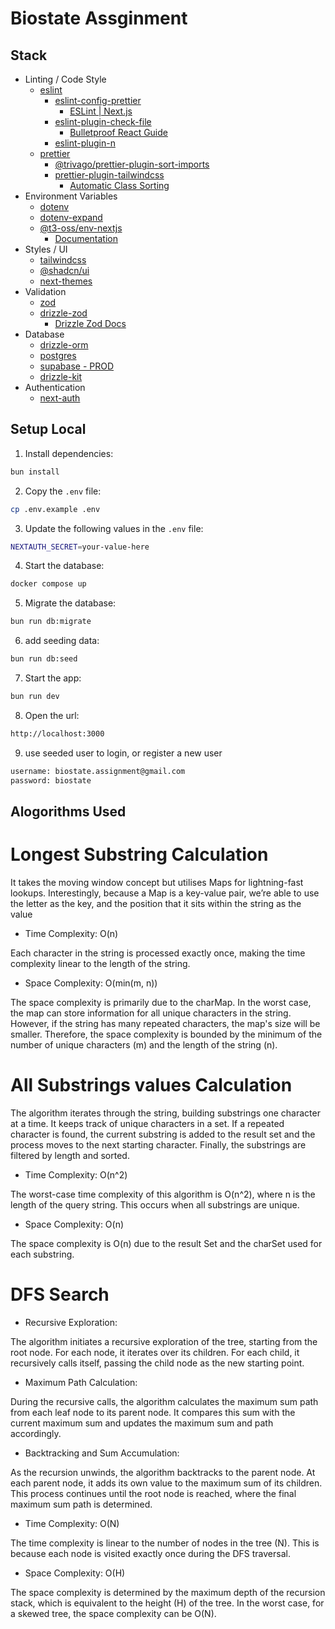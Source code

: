 # Biostate Assginment

## Stack

- Linting / Code Style
  - [eslint](https://www.npmjs.com/package/eslint)
    - [eslint-config-prettier](https://www.npmjs.com/package/eslint-config-prettier)
      - [ESLint | Next.js](https://nextjs.org/docs/app/building-your-application/configuring/eslint#prettier)
    - [eslint-plugin-check-file](https://www.nvpmjs.com/package/eslint-plugin-check-file)
      - [Bulletproof React Guide](https://github.com/alan2207/bulletproof-react/blob/master/docs/project-standards.md#file-naming-conventions)
    - [eslint-plugin-n](https://www.npmjs.com/package/eslint-plugin-n)
  - [prettier](https://www.npmjs.com/package/prettier)
    - [@trivago/prettier-plugin-sort-imports](https://www.npmjs.com/package/@trivago/prettier-plugin-sort-imports)
    - [prettier-plugin-tailwindcss](https://www.npmjs.com/package/prettier-plugin-tailwindcss)
      - [Automatic Class Sorting](https://tailwindcss.com/blog/automatic-class-sorting-with-prettier#how-classes-are-sorted)
- Environment Variables
  - [dotenv](https://www.npmjs.com/package/dotenv)
  - [dotenv-expand](https://www.npmjs.com/package/dotenv-expand)
  - [@t3-oss/env-nextjs](https://www.npmjs.com/package/@t3-oss/env-nextjs)
    - [Documentation](https://env.t3.gg/docs/nextjs)
- Styles / UI
  - [tailwindcss](https://www.npmjs.com/package/tailwindcss)
  - [@shadcn/ui](https://ui.shadcn.com/)
  - [next-themes](https://www.npmjs.com/package/next-themes)
- Validation
  - [zod](https://www.npmjs.com/package/zod)
  - [drizzle-zod](https://www.npmjs.com/package/drizzle-zod)
    - [Drizzle Zod Docs](https://orm.drizzle.team/docs/zod)
- Database
  - [drizzle-orm](https://www.npmjs.com/package/drizzle-orm)
  - [postgres](https://www.npmjs.com/package/postgres)
  - [supabase - PROD](https://supabase.com/)
  - [drizzle-kit](https://www.npmjs.com/package/drizzle-kit)
- Authentication
  - [next-auth](https://www.npmjs.com/package/next-auth)

## Setup Local
1. Install dependencies:

```sh
bun install
```

2. Copy the `.env` file:

```sh
cp .env.example .env
```

3. Update the following values in the `.env` file:

```sh
NEXTAUTH_SECRET=your-value-here
```

4. Start the database:

```sh
docker compose up
```

5. Migrate the database:

```sh
bun run db:migrate
```
6. add seeding data:

```sh
bun run db:seed
```

7. Start the app:

```sh
bun run dev
```

8. Open the url:

```sh
http://localhost:3000
```

9. use seeded user to login, or register a new user

```sh
username: biostate.assignment@gmail.com
password: biostate
```

## Alogorithms Used

# Longest Substring Calculation

It takes the moving window concept but utilises Maps for lightning-fast lookups. Interestingly, because a Map is a key-value pair, we’re able to use the letter as the key, and the position that it sits within the string as the value

- Time Complexity: O(n)

Each character in the string is processed exactly once, making the time complexity linear to the length of the string.

- Space Complexity: O(min(m, n))

The space complexity is primarily due to the charMap. In the worst case, the map can store information for all unique characters in the string. However, if the string has many repeated characters, the map's size will be smaller. Therefore, the space complexity is bounded by the minimum of the number of unique characters (m) and the length of the string (n).

# All Substrings values Calculation

The algorithm iterates through the string, building substrings one character at a time. It keeps track of unique characters in a set. If a repeated character is found, the current substring is added to the result set and the process moves to the next starting character. Finally, the substrings are filtered by length and sorted.

- Time Complexity: O(n^2)

The worst-case time complexity of this algorithm is O(n^2), where n is the length of the query string. This occurs when all substrings are unique.

- Space Complexity: O(n)

The space complexity is O(n) due to the result Set and the charSet used for each substring.

# DFS Search

- Recursive Exploration:

The algorithm initiates a recursive exploration of the tree, starting from the root node.
For each node, it iterates over its children.
For each child, it recursively calls itself, passing the child node as the new starting point.

- Maximum Path Calculation:

During the recursive calls, the algorithm calculates the maximum sum path from each leaf node to its parent node.
It compares this sum with the current maximum sum and updates the maximum sum and path accordingly.

- Backtracking and Sum Accumulation:

As the recursion unwinds, the algorithm backtracks to the parent node.
At each parent node, it adds its own value to the maximum sum of its children.
This process continues until the root node is reached, where the final maximum sum path is determined.

- Time Complexity: O(N)

The time complexity is linear to the number of nodes in the tree (N). This is because each node is visited exactly once during the DFS traversal.

- Space Complexity: O(H)

The space complexity is determined by the maximum depth of the recursion stack, which is equivalent to the height (H) of the tree. In the worst case, for a skewed tree, the space complexity can be O(N).
